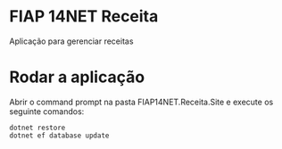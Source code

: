 # FIAP 14NET Receita

Aplicação para gerenciar receitas

# Rodar a aplicação

Abrir o command prompt na pasta FIAP14NET.Receita.Site e execute os seguinte comandos:

```
dotnet restore
dotnet ef database update
```
